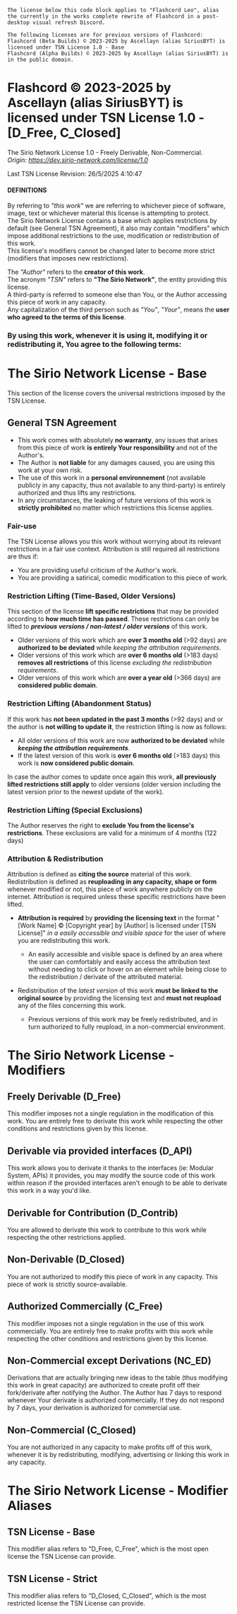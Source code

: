 ```
The license below this code block applies to "Flashcord Leo", alias the currently in the works complete rewrite of Flashcord in a post-desktop visual refresh Discord.

The following licenses are for previous versions of Flashcord:
Flashcord (Beta Builds) © 2023-2025 by Ascellayn (alias SiriusBYT) is licensed under TSN License 1.0 - Base
Flashcord (Alpha Builds) © 2023-2025 by Ascellayn (alias SiriusBYT) is in the public domain.
```
# Flashcord © 2023-2025 by Ascellayn (alias SiriusBYT) is licensed under TSN License 1.0 - [D_Free, C_Closed]
The Sirio Network License 1.0 - Freely Derivable, Non-Commercial.  
*Origin: https://dev.sirio-network.com/license/1.0*  

Last TSN License Revision: 26/5/2025 4:10:47

#### DEFINITIONS
By referring to *"this work"* we are referring to whichever piece of software, image, text or whichever material this license is attempting to protect.  
The Sirio Network License contains a base which applies restrictions by default (see General TSN Agreement), it also may contain "modifiers" which impose additional restrictions to the use, modification or redistribution of this work.  
This license's modifiers cannot be changed later to become more strict (modifiers that imposes new restrictions).  

The *"Author"* refers to the **creator of this work**.  
The acronym *"TSN"* refers to **"The Sirio Network"**, the entity providing this license.  
A third-party is referred to someone else than You, or the Author accessing this piece of work in any capacity.  
Any capitalization of the third person such as *"You"*, *"Your"*, means the **user who agreed to the terms of this license**.



### By using this work, whenever it is using it, modifying it or redistributing it, You agree to the following terms:
# The Sirio Network License - Base
This section of the license covers the universal restrictions imposed by the TSN License.

## General TSN Agreement
- This work comes with absolutely **no warranty**, any issues that arises from this piece of work __is entirely Your responsibility__ and not of the Author's.
- The Author is **not liable** for any damages caused, you are using this work at your own risk.
- The use of this work in a **personal environnement** (not available publicly in any capacity, thus not available to any third-party) is entirely authorized and thus lifts any restrictions.
- In any circumstances, the leaking of future versions of this work is **strictly prohibited** no matter which restrictions this license applies.

### Fair-use
The TSN License allows you this work without worrying about its relevant restrictions in a fair use context. Attribution is still required all restrictions are thus if:
- You are providing useful criticism of the Author's work.
- You are providing a satirical, comedic modification to this piece of work.

### Restriction Lifting (Time-Based, Older Versions)
This section of the license **lift specific restrictions** that may be provided according to **how much time has passed**. These restrictions can only be lifted to ***previous versions / non-latest / older versions*** of this work.  

- Older versions of this work which are __over 3 months old__ (>92 days) are **authorized to be deviated** while *keeping the attribution requirements*.
- Older versions of this work which are __over 6 months old__ (>183 days) **removes all restrictions** of this license *excluding the redistribution requirements*.
- Older versions of this work which are __over a year old__ (>366 days) are **considered public domain**.

### Restriction Lifting (Abandonment Status)
If this work has **not been updated in the past 3 months** (>92 days) and or the author is **not willing to update it**, the restriction lifting is now as follows:

- All older versions of this work are now **authorized to be deviated** while ***keeping the attribution requirements***.
- If the latest version of this work is __over 6 months old__ (>183 days) this work is **now considered public domain**.

In case the author comes to update once again this work, **all previously lifted restrictions still apply** to older versions (older version including the latest version prior to the newest update of the work).  

### Restriction Lifting (Special Exclusions)
The Author reserves the right to **exclude You from the license's restrictions**. These exclusions are valid for a minimum of 4 months (122 days)

### Attribution & Redistribution
Attribution is defined as **citing the source** material of this work.
Redistribution is defined as **reuploading in any capacity, shape or form** whenever modified or not, this piece of work anywhere publicly on the internet. Attribution is required unless these specific restrictions have been lifted.

- **Attribution is required** by __providing the licensing text__ in the format "[Work Name] © [Copyright year] by [Author] is licensed under [TSN License]" *in a easily accessible and visible space* for the user of where you are redistributing this work.
    - An easily accessible and visible space is defined by an area where the user can comfortably and easily access the attribution text without needing to click or hover on an element while being close to the redistribution / derivate of the attributed material.

- Redistribution of the *latest version* of this work **must be linked to the original source** by providing the licensing text and **must not reupload** any of the files concerning this work.
    - Previous versions of this work may be freely redistributed, and in turn authorized to fully reupload, in a non-commercial environment.



# The Sirio Network License - Modifiers
## Freely Derivable (D_Free)
This modifier imposes not a single regulation in the modification of this work. You are entirely free to derivate this work while respecting the other conditions and restrictions given by this license.  

## Derivable via provided interfaces (D_API)
This work allows you to derivate it thanks to the interfaces (ie: Modular System, APIs) it provides, you may modify the source code of this work within reason if the provided interfaces aren't enough to be able to derivate this work in a way you'd like.

## Derivable for Contribution (D_Contrib)
You are allowed to derivate this work to contribute to this work while respecting the other restrictions applied.

## Non-Derivable (D_Closed)
You are not authorized to modify this piece of work in any capacity. This piece of work is strictly source-available.


## Authorized Commercially (C_Free)
This modifier imposes not a single regulation in the use of this work commercially. You are entirely free to make profits with this work while respecting the other conditions and restrictions given by this license.  

## Non-Commercial except Derivations (NC_ED)
Derivations that are actually bringing new ideas to the table (thus modifying this work in great capacity) are authorized to create profit off their fork/derivate after notifying the Author. The Author has 7 days to respond whenever Your derivate is authorized commercially. If they do not respond by 7 days, your derivation is authorized for commercial use.

## Non-Commercial (C_Closed)
You are not authorized in any capacity to make profits off of this work, whenever it is by redistributing, modifying, advertising or linking this work in any capacity.  

# The Sirio Network License - Modifier Aliases
## TSN License - Base
This modifier alias refers to "D_Free, C_Free", which is the most open license the TSN License can provide.

## TSN License - Strict
This modifier alias refers to "D_Closed, C_Closed", which is the most restricted license the TSN License can provide.
